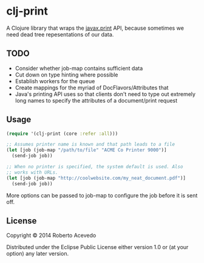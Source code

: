clj-print
=======

A Clojure library that wraps the [javax.print](http://docs.oracle.com/javase/7/docs/api/javax/print/package-summary.html) API, because sometimes we
need dead tree repesentations of our data.

## TODO
- Consider whether job-map contains sufficient data
- Cut down on type hinting where possible
- Establish workers for the queue
- Create mappings for the myriad of DocFlavors/Attributes that
- Java's printing API uses so that clients don't need to type out
  extremely long names to specify the attributes of a document/print request

## Usage

``` clojure
(require '(clj-print (core :refer :all)))

;; Assumes printer name is known and that path leads to a file
(let [job (job-map "/path/to/file" "ACME Co Printer 9000")]
  (send-job job))

;; When no printer is specified, the system default is used. Also
;; works with URLs.
(let [job (job-map "http://coolwebsite.com/my_neat_document.pdf")]
  (send-job job))
```

More options can be passed to job-map to configure the job before it
is sent off.

## License

Copyright © 2014 Roberto Acevedo

Distributed under the Eclipse Public License either version 1.0 or (at
your option) any later version.
